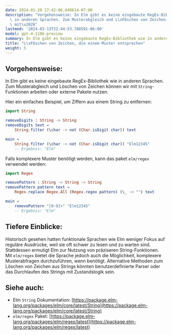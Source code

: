 ```yaml
---
date: 2024-01-20 17:42:06.648614-07:00
description: "Vorgehensweise: In Elm gibt es keine eingebaute RegEx-Bibliothek wie\
  \ in anderen Sprachen. Zum Musterabgleich und L\xF6schen von Zeichen k\xF6nnen wir\
  \ mit\u2026"
lastmod: '2024-03-13T22:44:53.788591-06:00'
model: gpt-4-1106-preview
summary: In Elm gibt es keine eingebaute RegEx-Bibliothek wie in anderen Sprachen.
title: "L\xF6schen von Zeichen, die einem Muster entsprechen"
weight: 5
---
```


## Vorgehensweise:
In Elm gibt es keine eingebaute RegEx-Bibliothek wie in anderen Sprachen. Zum Musterabgleich und Löschen von Zeichen können wir mit `String`-Funktionen arbeiten oder externe Pakete nutzen.

Hier ein einfaches Beispiel, um Ziffern aus einem String zu entfernen:

```Elm
import String

removeDigits : String -> String
removeDigits text =
    String.filter (\char -> not (Char.isDigit char)) text

main =
    String.filter (\char -> not (Char.isDigit char)) "Elm12345"
    -- Ergebnis: "Elm"
```

Falls komplexere Muster benötigt werden, kann das paket `elm/regex` verwendet werden:

```Elm
import Regex

removePattern : String -> String -> String
removePattern pattern text =
    Regex.replace Regex.All (Regex.regex pattern) (\_ -> "") text

main = 
    removePattern "[0-9]+" "Elm12345"
    -- Ergebnis: "Elm"
```

## Tiefere Einblicke:
Historisch gesehen hatten funktionale Sprachen wie Elm weniger Fokus auf reguläre Ausdrücke, weil sie oft schwer zu lesen und zu warten sind. Stattdessen ermutigt Elm zur Nutzung von präziseren String-Funktionen. Mit `elm/regex` bietet die Sprache jedoch auch die Möglichkeit, komplexere Musterabfragen durchzuführen, wenn benötigt. Alternative Methoden zum Löschen von Zeichen aus Strings könnten benutzerdefinierte Parser oder das Durchlaufen des Strings mit Zustandslogik sein.

## Siehe auch:
- Elm `String` Dokumentation: [https://package.elm-lang.org/packages/elm/core/latest/String](https://package.elm-lang.org/packages/elm/core/latest/String)
- `elm/regex` Paket: [https://package.elm-lang.org/packages/elm/regex/latest](https://package.elm-lang.org/packages/elm/regex/latest)
